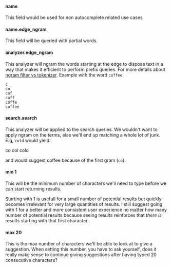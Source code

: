 #### name

This field would be used for non autocomplete related use cases

#### name.edge_ngram

This field will be queried with partial words.

#### analyzer.edge_ngram

This analyzer will ngram the words starting at the edge to dispose text in a way that makes it efficient to perform prefix queries. For more details about [ngram filter vs tokenizer](/autocomplete/mapping/search_analyzer.md). Example with the word `coffee`:

```
c
co
cof
coff
coffe
coffee
```

#### search.search

This analyzer will be applied to the search queries. We wouldn't want to apply ngram on the terms, else we'll end up matching a whole lot of junk. E.g, `cold` would yield:

co
col
cold

and would suggest coffee because of the first gram (`co`).

#### min 1

This will be the minimum number of characters we'll need to type before we can start returning results.

Starting with 1 is usefull for a small number of potential results but quickly becomes irrelevant for very large quantities of results. I still suggest going with 1 for a better and more consistent user experience no matter how many number of potential results because seeing results reinforces that _there is_ results starting with that first character.

#### max 20

This is the max number of characters we'll be able to look at to give a suggestion. When setting this number, you have to ask yourself, does it really make sense to continue giving suggestions after having typed 20 consecutive characters?
